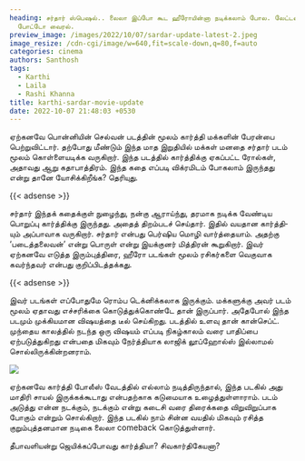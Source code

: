 ```yaml
---
heading: சர்தார் ஸ்பெஷல்.. லைலா இப்போ கூட ஹீரோயின்னா நடிக்கலாம் போல. லேட்டஸ்ட்
  போட்டோ வைரல்.
preview_image: /images/2022/10/07/sardar-update-latest-2.jpeg
image_resize: /cdn-cgi/image/w=640,fit=scale-down,q=80,f=auto
categories: cinema
authors: Santhosh
tags:
  - Karthi
  - Laila
  - Rashi Khanna
title: karthi-sardar-movie-update
date: 2022-10-07 21:48:03 +0530
---
```

ஏற்கனவே பொன்னியின் செல்வன் படத்தின் மூலம் கார்த்தி மக்களின் பேரன்பை பெற்றுவிட்டார். தற்போது மீண்டும் இந்த மாத இறுதியில் மக்கள் மனதை சர்தார் படம் மூலம் கொள்ளையடிக்க வருகிறார். இந்த படத்தில் கார்த்திக்கு ஏகப்பட்ட ரோல்கள், அதாவது ஆறு கதாபாத்திரம். இந்த கதை எப்படி விக்ரமிடம் போகலாம் இருந்தது என்று தானே யோசிக்கிறீங்க? தெரியுது.

{{< adsense >}}

சர்தார் இந்­தக் கதைக்­குள் நுழைந்து, நன்கு ஆராய்ந்து, தர­மாக நடிக்க வேண்­டிய பொறுப்பு கார்த்திக்கு இருந்­தது. அதைத் திறம்­ப­டச் செய்­தார். இதில் வய­தான கார்த்­தி­யும் அப்­பா­வாக வரு­கி­றார். சர்தார் என்­பது பெர்­ஷிய மொழி வார்த்­தை­யாம். அதற்கு ‘படைத்­த­லை­வன்’ என்று பொருள் என்று இயக்குனர் மித்திரன் கூறுகிறார். இவர் ஏற்கனவே எடுத்த இரும்புத்திரை, ஹீரோ படங்கள் மூலம் ரசிகர்களை வெகுவாக கவர்ந்தவர் என்பது குறிப்பிடத்தக்கது.

{{< adsense >}}

இவர் படங்கள் எப்போதுமே ரொம்ப டெக்னிக்கலாக இருக்கும். மக்களுக்கு அவர் படம் மூலம் ஏதாவது எச்சரிக்கை கொடுத்துக்கொண்டே தான் இருப்பார். அதேபோல் இந்த படமும் முக்கியமான விஷயத்தை டீல் செய்கிறது. படத்தில் உளவு தான் கான்செப்ட். முந்தைய காலத்தில் நடந்த ஒரு விஷயம் எப்படி நிகழ்காலம் வரை பாதிப்பை ஏற்படுத்துகிறது என்பதை மிகவும் நேர்த்தியாக லாஜிக் லூப்ஹோல்ஸ் இல்லாமல் சொல்லிருக்கின்றனராம்.

![](/images/2022/10/07/sardar-update-latest-1.jpeg)

ஏற்கனவே கார்த்தி போலீஸ் வேடத்தில் எல்லாம் நடித்திருந்தால், இந்த படகில் அது மாதிரி சாயல் இருக்கக்கூடாது என்பதற்காக கடுமையாக உழைத்துள்ளாராம். படம் அடுத்து என்ன நடக்கும், நடக்கும் என்று  கடைசி வரை திரைக்கதை விறுவிறுப்பாக போகும் என்றும் சொல்கிறார். இந்த படகில் நாம் சின்ன வயதில் மிகவும் ரசித்த குறும்புத்தனமான நடிகை லைலா comeback கொடுத்துள்ளார்.

தீபாவளியன்று ஜெயிக்கப்போவது கார்த்தியா? சிவகார்திகேயனா?